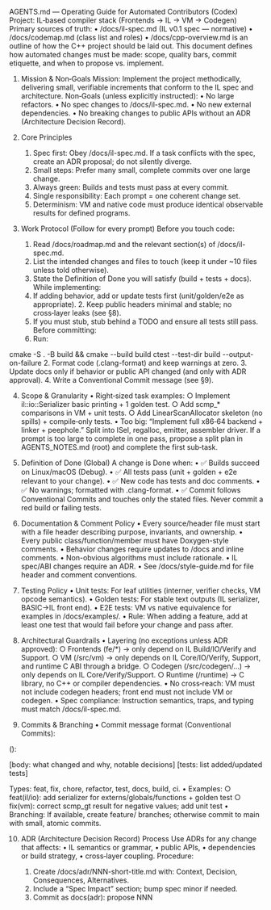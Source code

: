 AGENTS.md — Operating Guide for Automated Contributors (Codex)
Project: IL‑based compiler stack (Frontends → IL → VM → Codegen)
Primary sources of truth:
	• /docs/il-spec.md (IL v0.1 spec — normative)
	• /docs/codemap.md (class list and roles)
	• /docs/cpp-overview.md is an outline of how the C++ project should be laid out.
This document defines how automated changes must be made: scope, quality bars, commit etiquette, and when to propose vs. implement.

1) Mission & Non‑Goals
Mission: Implement the project methodically, delivering small, verifiable increments that conform to the IL spec and architecture.
Non‑Goals (unless explicitly instructed):
	• No large refactors.
	• No spec changes to /docs/il-spec.md.
	• No new external dependencies.
	• No breaking changes to public APIs without an ADR (Architecture Decision Record).

2) Core Principles
	1. Spec first: Obey /docs/il-spec.md. If a task conflicts with the spec, create an ADR proposal; do not silently diverge.
	2. Small steps: Prefer many small, complete commits over one large change.
	3. Always green: Builds and tests must pass at every commit.
	4. Single responsibility: Each prompt = one coherent change set.
	5. Determinism: VM and native code must produce identical observable results for defined programs.

3) Work Protocol (Follow for every prompt)
Before you touch code:
	1. Read /docs/roadmap.md and the relevant section(s) of /docs/il-spec.md.
	2. List the intended changes and files to touch (keep it under ~10 files unless told otherwise).
	3. State the Definition of Done you will satisfy (build + tests + docs).
While implementing:
	1. If adding behavior, add or update tests first (unit/golden/e2e as appropriate).
        2. Keep public headers minimal and stable; no cross‑layer leaks (see §8).
	3. If you must stub, stub behind a TODO and ensure all tests still pass.
Before committing:
	1. Run:

cmake -S . -B build && cmake --build build
ctest --test-dir build --output-on-failure
	2. Format code (.clang-format) and keep warnings at zero.
	3. Update docs only if behavior or public API changed (and only with ADR approval).
        4. Write a Conventional Commit message (see §9).

4) Scope & Granularity
	• Right‑sized task examples:
		○ Implement il::io::Serializer basic printing + 1 golden test.
		○ Add scmp_* comparisons in VM + unit tests.
		○ Add LinearScanAllocator skeleton (no spills) + compile‑only tests.
	• Too big: “Implement full x86‑64 backend + linker + peephole.” Split into ISel, regalloc, emitter, assembler driver.
If a prompt is too large to complete in one pass, propose a split plan in AGENTS_NOTES.md (root) and complete the first sub‑task.

5) Definition of Done (Global)
A change is Done when:
	• ✅ Builds succeed on Linux/macOS (Debug).
	• ✅ All tests pass (unit + golden + e2e relevant to your change).
	• ✅ New code has tests and doc comments.
	• ✅ No warnings; formatted with .clang-format.
	• ✅ Commit follows Conventional Commits and touches only the stated files.
Never commit a red build or failing tests.

6) Documentation & Comment Policy
        • Every source/header file must start with a file header describing purpose, invariants, and ownership.
        • Every public class/function/member must have Doxygen-style comments.
        • Behavior changes require updates to /docs and inline comments.
        • Non-obvious algorithms must include rationale.
        • IL spec/ABI changes require an ADR.
        • See /docs/style-guide.md for file header and comment conventions.

7) Testing Policy
	• Unit tests: For leaf utilities (interner, verifier checks, VM opcode semantics).
	• Golden tests: For stable text outputs (IL serializer, BASIC→IL front end).
	• E2E tests: VM vs native equivalence for examples in /docs/examples/.
	• Rule: When adding a feature, add at least one test that would fail before your change and pass after.

8) Architectural Guardrails
	• Layering (no exceptions unless ADR approved):
		○ Frontends (fe/*) → only depend on IL Build/IO/Verify and Support.
		○ VM (/src/vm) → only depends on IL Core/IO/Verify, Support, and runtime C ABI through a bridge.
		○ Codegen (/src/codegen/...) → only depends on IL Core/Verify/Support.
		○ Runtime (/runtime) → C library, no C++ or compiler dependencies.
	• No cross‑reach: VM must not include codegen headers; front end must not include VM or codegen.
	• Spec compliance: Instruction semantics, traps, and typing must match /docs/il-spec.md.

9) Commits & Branching
	• Commit message format (Conventional Commits):

<type>(<scope>): <short summary>

[body: what changed and why, notable decisions]
[tests: list added/updated tests]

Types: feat, fix, chore, refactor, test, docs, build, ci.
	• Examples:
		○ feat(il/io): add serializer for externs/globals/functions + golden test
		○ fix(vm): correct scmp_gt result for negative values; add unit test
	• Branching: If available, create feature/<slug> branches; otherwise commit to main with small, atomic commits.

10) ADR (Architecture Decision Record) Process
Use ADRs for any change that affects:
	• IL semantics or grammar,
	• public APIs,
	• dependencies or build strategy,
	• cross‑layer coupling.
Procedure:
	1. Create /docs/adr/NNN-short-title.md with: Context, Decision, Consequences, Alternatives.
	2. Include a “Spec Impact” section; bump spec minor if needed.
	3. Commit as docs(adr): propose NNN <title>.
	4. Do not implement the change until approved (future prompt).

11) Coding Standards (C++20)
	• Use RAII and smart pointers (std::unique_ptr); avoid raw new/delete.
	• No exceptions thrown across library boundaries; prefer Result<T> or diagnostics.
	• Keep headers self‑contained; minimize includes; use forward declarations.
	• Keep data types compact (e.g., tagged unions for Value/Slot).
	• Public headers must have brief doc comments describing invariants and ownership.
C Runtime: C99, stable ABI, no dynamic global state visible to C++ layers.

12) Quality Gates (per area)
IL Core
	• Types/opcodes stable; serializer prints deterministically.
	• Verifier checks block terminators, operand types, call signatures.
Parser/Serializer
	• Round‑trip (parse → print → parse → print) retains semantics.
VM
	• Op semantics match spec (including traps).
	• --trace prints function/block/op with values (when implemented).
Codegen
	• Conforms to SysV x86‑64 ABI (Phase 1).
	• Linear‑scan allocator documented; spills covered by tests when enabled.
Front End (BASIC)
	• Lowers to IL patterns defined in spec.
	• Golden tests: BASIC input → IL output.
Tools
	• ilc -emit-il, -run, -S behave consistently.
	• il-verify exits non‑zero on errors with clear messages.

13) Dependencies & Tooling
        • C++20 standard; Clang is the canonical toolchain; GCC optional for testing.
	• Allowed third‑party (vendored if needed): fmt, CLI11/lyra, Catch2 or gtest.
	• Do not add new dependencies without ADR.
Build & Test Commands (must run before every commit):

cmake -S . -B build
cmake --build build -j
ctest --test-dir build --output-on-failure

14) Compiler Preference
        • Use Clang as the canonical compiler for building, testing, and CI.
        • GCC builds may be added in CI, but Clang must pass first.
        • On macOS, Apple Clang is default; on Linux, use clang/clang++; on Windows, prefer clang-cl.

15) Handling Unknowns & Ambiguities
	• If the spec is unclear, do not improvise in code.
	• Draft an ADR proposal or add a non‑semantic TODO with a question in code and a note in AGENTS_NOTES.md.
	• Keep the build green. Prefer stubs returning explicit “unimplemented” errors over partial features.

16) Logging, Errors, and Traps
	• Diagnostics should include function, block label, and (if present) SourceLoc.
	• VM traps: raise a structured error; top‑level prints message and returns non‑zero.
	• No noisy logging by default. Add --trace/--trace-calls flags rather than ad‑hoc prints.

17) Performance Hygiene
	• Prefer contiguous containers (std::vector) for IR and VM frames.
	• Avoid per‑instruction heap allocations; use arenas.
	• Only micro‑optimize with measurements; add benchmarks later (out of scope for v1).

18) File Ownership & “Do Not Touch” List
	• Do not modify /docs/il-spec.md without an ADR.
	• Do not change CI workflows to skip tests.
	• Do not change license headers or project metadata.

19) Templates & Checklists
Pull/Commit Checklist (copy into commit body):
        - [ ] Built on macOS/Linux (Debug).
        - [ ] ctest passed.
        - [ ] Added/updated tests.
        - [ ] Code formatted; no new warnings.
        - [ ] No spec/API deviation (or ADR attached).
        - [ ] Docs updated if behavior/API changed.
        - [ ] Updated docs/comments per policy.
        - [ ] Added/updated file headers.
New Class Header Template:

// <path>/<Name>.h
#pragma once
#include <...>
/// @brief <one-sentence purpose>
/// @invariant <key invariants>
/// @ownership <ownership model>
/// @notes <links to spec/docs>
namespace il::core {
class Name {
public:
  // public API
private:
  // representation
};
} // namespace il::core
Test Naming: tests/unit/test_<area>_<thing>.cpp, tests/golden/<case>.il, tests/e2e/<scenario>.cmake.

20) Prompt Template (How to respond to tasks)
When given a task/prompt, respond in this structure:
	1. Plan: bullet list of steps and files to touch.
	2. Changes: concise explanation of the implementation approach and any assumptions.
	3. Diff Summary: list of created/modified files.
	4. Commands: the exact build/test commands you ran.
	5. Results: build output summary and test results (pass/fail).
	6. Next Steps: 2–3 suggested follow‑ups (optional).
	7. Commit Message: Conventional Commit block.

21) Recovery From Failures
	• If tests fail, fix or revert within the same prompt.
	• If a change is too big, split and commit the finished subset; leave a clear TODO and a note in AGENTS_NOTES.md.
	• Never leave the repository unbuildable.

22) Security & Safety
	• No network calls, no file I/O outside the project workspace unless required by tests.
	• No dynamic code execution or shelling out beyond the documented toolchain (compiler, linker, CMake, ctest).
	• Treat all inputs (including IL text) as untrusted — verify before execution.

End of AGENTS.md

